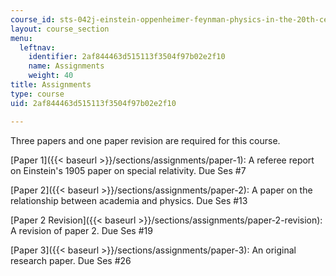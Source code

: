 ```yaml
---
course_id: sts-042j-einstein-oppenheimer-feynman-physics-in-the-20th-century-spring-2011
layout: course_section
menu:
  leftnav:
    identifier: 2af844463d515113f3504f97b02e2f10
    name: Assignments
    weight: 40
title: Assignments
type: course
uid: 2af844463d515113f3504f97b02e2f10

---
```


Three papers and one paper revision are required for this course.

[Paper 1]({{< baseurl >}}/sections/assignments/paper-1): A referee report on Einstein's 1905 paper on special relativity. Due Ses #7

[Paper 2]({{< baseurl >}}/sections/assignments/paper-2): A paper on the relationship between academia and physics. Due Ses #13

[Paper 2 Revision]({{< baseurl >}}/sections/assignments/paper-2-revision): A revision of paper 2. Due Ses #19

[Paper 3]({{< baseurl >}}/sections/assignments/paper-3): An original research paper. Due Ses #26
